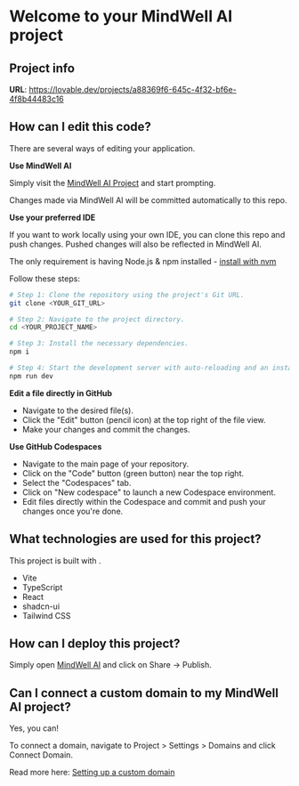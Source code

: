 
# Welcome to your MindWell AI project

## Project info

**URL**: https://lovable.dev/projects/a88369f6-645c-4f32-bf6e-4f8b44483c16

## How can I edit this code?

There are several ways of editing your application.

**Use MindWell AI**

Simply visit the [MindWell AI Project](https://lovable.dev/projects/a88369f6-645c-4f32-bf6e-4f8b44483c16) and start prompting.

Changes made via MindWell AI will be committed automatically to this repo.

**Use your preferred IDE**

If you want to work locally using your own IDE, you can clone this repo and push changes. Pushed changes will also be reflected in MindWell AI.

The only requirement is having Node.js & npm installed - [install with nvm](https://github.com/nvm-sh/nvm#installing-and-updating)

Follow these steps:

```sh
# Step 1: Clone the repository using the project's Git URL.
git clone <YOUR_GIT_URL>

# Step 2: Navigate to the project directory.
cd <YOUR_PROJECT_NAME>

# Step 3: Install the necessary dependencies.
npm i

# Step 4: Start the development server with auto-reloading and an instant preview.
npm run dev
```

**Edit a file directly in GitHub**

- Navigate to the desired file(s).
- Click the "Edit" button (pencil icon) at the top right of the file view.
- Make your changes and commit the changes.

**Use GitHub Codespaces**

- Navigate to the main page of your repository.
- Click on the "Code" button (green button) near the top right.
- Select the "Codespaces" tab.
- Click on "New codespace" to launch a new Codespace environment.
- Edit files directly within the Codespace and commit and push your changes once you're done.

## What technologies are used for this project?

This project is built with .

- Vite
- TypeScript
- React
- shadcn-ui
- Tailwind CSS

## How can I deploy this project?

Simply open [MindWell AI](https://lovable.dev/projects/a88369f6-645c-4f32-bf6e-4f8b44483c16) and click on Share -> Publish.

## Can I connect a custom domain to my MindWell AI project?

Yes, you can!

To connect a domain, navigate to Project > Settings > Domains and click Connect Domain.

Read more here: [Setting up a custom domain](https://docs.lovable.dev/tips-tricks/custom-domain#step-by-step-guide)
